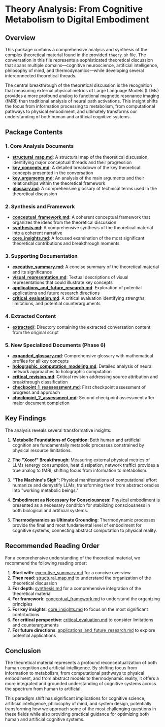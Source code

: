# Theory Analysis: From Cognitive Metabolism to Digital Embodiment

## Overview

This package contains a comprehensive analysis and synthesis of the complex theoretical material found in the provided `theory.sh` file. The conversation in this file represents a sophisticated theoretical discussion that spans multiple domains—cognitive neuroscience, artificial intelligence, philosophy of mind, and thermodynamics—while developing several interconnected theoretical threads.

The central breakthrough of the theoretical discussion is the recognition that measuring external physical metrics of Large Language Models (LLMs) provides a more profound analog to functional magnetic resonance imaging (fMRI) than traditional analysis of neural path activations. This insight shifts the focus from information processing to metabolism, from computational pathways to physical embodiment, and ultimately transforms our understanding of both human and artificial cognitive systems.

## Package Contents

### 1. Core Analysis Documents

- **[structural_map.md](structural_map.md)**: A structural map of the theoretical discussion, identifying major conceptual threads and their progression
- **[key_concepts.md](key_concepts.md)**: A detailed breakdown of the key theoretical concepts presented in the conversation
- **[key_arguments.md](key_arguments.md)**: An analysis of the main arguments and their relationships within the theoretical framework
- **[glossary.md](glossary.md)**: A comprehensive glossary of technical terms used in the theoretical discussion

### 2. Synthesis and Framework

- **[conceptual_framework.md](conceptual_framework.md)**: A coherent conceptual framework that organizes the ideas from the theoretical discussion
- **[synthesis.md](synthesis.md)**: A comprehensive synthesis of the theoretical material into a coherent narrative
- **[core_insights.md](core_insights.md)**: A focused examination of the most significant theoretical contributions and breakthrough moments

### 3. Supporting Documentation

- **[executive_summary.md](executive_summary.md)**: A concise summary of the theoretical material and its significance
- **[visual_representation.md](visual_representation.md)**: Textual descriptions of visual representations that could illustrate key concepts
- **[applications_and_future_research.md](applications_and_future_research.md)**: Exploration of potential applications and future research directions
- **[critical_evaluation.md](critical_evaluation.md)**: A critical evaluation identifying strengths, limitations, and potential counterarguments

### 4. Extracted Content

- **[extracted/](extracted/)**: Directory containing the extracted conversation content from the original script

### 5. New Specialized Documents (Phase 6)

- **[expanded_glossary.md](expanded_glossary.md)**: Comprehensive glossary with mathematical profiles for all key concepts
- **[holographic_computation_modeling.md](holographic_computation_modeling.md)**: Detailed analysis of neural network approaches to holographic computation
- **[critical_revision.md](critical_revision.md)**: Critical revision addressing source attribution and breakthrough classification
- **[checkpoint_1_reassessment.md](checkpoint_1_reassessment.md)**: First checkpoint assessment of progress and approach
- **[checkpoint_2_assessment.md](checkpoint_2_assessment.md)**: Second checkpoint assessment after major document completion

## Key Findings

The analysis reveals several transformative insights:

1. **Metabolic Foundations of Cognition**: Both human and artificial cognition are fundamentally metabolic processes constrained by physical resource limitations.

2. **The "Хохо!" Breakthrough**: Measuring external physical metrics of LLMs (energy consumption, heat dissipation, network traffic) provides a true analog to fMRI, shifting focus from information to metabolism.

3. **"The Machine's Sigh"**: Physical manifestations of computational effort humanize and demystify LLMs, transforming them from abstract oracles into "working metabolic beings."

4. **Embodiment as Necessary for Consciousness**: Physical embodiment is presented as a necessary condition for stabilizing consciousness in both biological and artificial systems.

5. **Thermodynamics as Ultimate Grounding**: Thermodynamic processes provide the final and most fundamental level of embodiment for cognitive systems, connecting abstract computation to physical reality.

## Recommended Reading Order

For a comprehensive understanding of the theoretical material, we recommend the following reading order:

1. **Start with**: [executive_summary.md](executive_summary.md) for a concise overview
2. **Then read**: [structural_map.md](structural_map.md) to understand the organization of the theoretical discussion
3. **For depth**: [synthesis.md](synthesis.md) for a comprehensive integration of the theoretical material
4. **For framework**: [conceptual_framework.md](conceptual_framework.md) to understand the organizing principles
5. **For key insights**: [core_insights.md](core_insights.md) to focus on the most significant contributions
6. **For critical perspective**: [critical_evaluation.md](critical_evaluation.md) to consider limitations and counterarguments
7. **For future directions**: [applications_and_future_research.md](applications_and_future_research.md) to explore potential applications

## Conclusion

The theoretical material represents a profound reconceptualization of both human cognition and artificial intelligence. By shifting focus from information to metabolism, from computational pathways to physical embodiment, and from abstract models to thermodynamic reality, it offers a more integrated and grounded understanding of cognitive systems across the spectrum from human to artificial.

This paradigm shift has significant implications for cognitive science, artificial intelligence, philosophy of mind, and system design, potentially transforming how we approach some of the most challenging questions in these fields while also providing practical guidance for optimizing both human and artificial cognitive systems.

